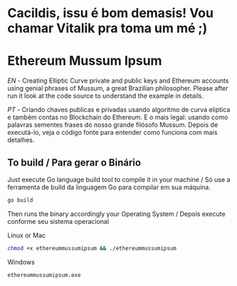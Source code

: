 # Cacildis, issu é bom demasis! Vou chamar Vitalik pra toma um mé ;)

# Ethereum Mussum Ipsum

*EN* - Creating Elliptic Curve private and public keys and Ethereum accounts using genial phrases of Mussum, a great Brazilian philosopher. Please after run it look at the code source to understand the example in details.

*PT* - Criando chaves publicas e privadas usando algoritmo de curva eliptica e também contas no Blockchain do Ethereum. E o mais legal: usando como palavras sementes frases do nosso grande filósofo Mussum. Depois de executá-lo, veja o código fonte para entender como funciona com mais detalhes.

## To build / Para gerar o Binário

Just execute Go language build tool to compile it in your machine / Só use a ferramenta de build da linguagem Go para compilar em sua máquina.

```bash
go build
``` 

Then runs the binary accordingly your Operating System / Depois execute conforme seu sistema operacional

Linux or Mac
```bash
chmod +x ethereummussumipsum && ./ethereummussumipsum
```

Windows
```
ethereummussumipsum.exe
```